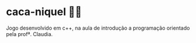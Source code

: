 # caca-niquel 🎲🍀
Jogo desenvolvido em c++,  na aula de introdução a programação orientado pela profª. Claudia.
